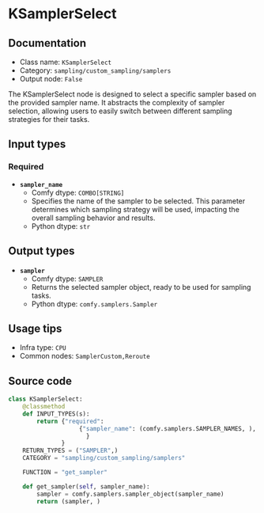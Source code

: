 # KSamplerSelect
## Documentation
- Class name: `KSamplerSelect`
- Category: `sampling/custom_sampling/samplers`
- Output node: `False`

The KSamplerSelect node is designed to select a specific sampler based on the provided sampler name. It abstracts the complexity of sampler selection, allowing users to easily switch between different sampling strategies for their tasks.
## Input types
### Required
- **`sampler_name`**
    - Comfy dtype: `COMBO[STRING]`
    - Specifies the name of the sampler to be selected. This parameter determines which sampling strategy will be used, impacting the overall sampling behavior and results.
    - Python dtype: `str`
## Output types
- **`sampler`**
    - Comfy dtype: `SAMPLER`
    - Returns the selected sampler object, ready to be used for sampling tasks.
    - Python dtype: `comfy.samplers.Sampler`
## Usage tips
- Infra type: `CPU`
- Common nodes: `SamplerCustom,Reroute`


## Source code
```python
class KSamplerSelect:
    @classmethod
    def INPUT_TYPES(s):
        return {"required":
                    {"sampler_name": (comfy.samplers.SAMPLER_NAMES, ),
                      }
               }
    RETURN_TYPES = ("SAMPLER",)
    CATEGORY = "sampling/custom_sampling/samplers"

    FUNCTION = "get_sampler"

    def get_sampler(self, sampler_name):
        sampler = comfy.samplers.sampler_object(sampler_name)
        return (sampler, )

```
